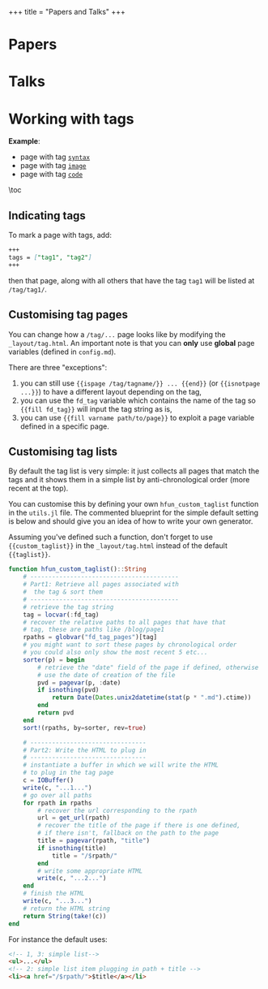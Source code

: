 +++
title = "Papers and Talks"
+++

# Papers


# Talks



# Working with tags

**Example**:

* page with tag [`syntax`](/tag/syntax/)
* page with tag [`image`](/tag/image/)
* page with tag [`code`](/tag/code/)

\toc

## Indicating tags

To mark a page with tags, add:

```markdown
+++
tags = ["tag1", "tag2"]
+++
```

then that page, along with all others that have the tag `tag1` will be listed at `/tag/tag1/`.

## Customising tag pages

You can change how a `/tag/...` page looks like by modifying the `_layout/tag.html`. An important note is that you can **only** use **global** page variables (defined in `config.md`).

There are three "exceptions":

1. you can still use `{{ispage /tag/tagname/}} ... {{end}}` (or `{{isnotpage ...}}`) to have a different layout depending on the tag,
1. you can use the `fd_tag` variable which contains the  name of the tag so `{{fill fd_tag}}` will input the tag string as is,
1. you can use `{{fill varname path/to/page}}` to exploit a page variable defined in a specific page.

## Customising tag lists

By default the tag list is very simple: it just collects all pages that match the tags and it shows them in a simple list by anti-chronological order (more recent at the top).

You can customise this by defining your own `hfun_custom_taglist` function in the `utils.jl` file. The commented blueprint for the simple default setting is below and should give you an idea of how to  write your own generator.

Assuming you've defined such a function, don't forget to use `{{custom_taglist}}` in the `_layout/tag.html` instead of the default `{{taglist}}`.

```julia
function hfun_custom_taglist()::String
    # -----------------------------------------
    # Part1: Retrieve all pages associated with
    #  the tag & sort them
    # -----------------------------------------
    # retrieve the tag string
    tag = locvar(:fd_tag)
    # recover the relative paths to all pages that have that
    # tag, these are paths like /blog/page1
    rpaths = globvar("fd_tag_pages")[tag]
    # you might want to sort these pages by chronological order
    # you could also only show the most recent 5 etc...
    sorter(p) = begin
        # retrieve the "date" field of the page if defined, otherwise
        # use the date of creation of the file
        pvd = pagevar(p, :date)
        if isnothing(pvd)
            return Date(Dates.unix2datetime(stat(p * ".md").ctime))
        end
        return pvd
    end
    sort!(rpaths, by=sorter, rev=true)

    # --------------------------------
    # Part2: Write the HTML to plug in
    # --------------------------------
    # instantiate a buffer in which we will write the HTML
    # to plug in the tag page
    c = IOBuffer()
    write(c, "...1...")
    # go over all paths
    for rpath in rpaths
        # recover the url corresponding to the rpath
        url = get_url(rpath)
        # recover the title of the page if there is one defined,
        # if there isn't, fallback on the path to the page
        title = pagevar(rpath, "title")
        if isnothing(title)
            title = "/$rpath/"
        end
        # write some appropriate HTML
        write(c, "...2...")
    end
    # finish the HTML
    write(c, "...3...")
    # return the HTML string
    return String(take!(c))
end
```

For instance the default uses:

```html
<!-- 1, 3: simple list-->
<ul>...</ul>
<!-- 2: simple list item plugging in path + title -->
<li><a href="/$rpath/">$title</a></li>
```
